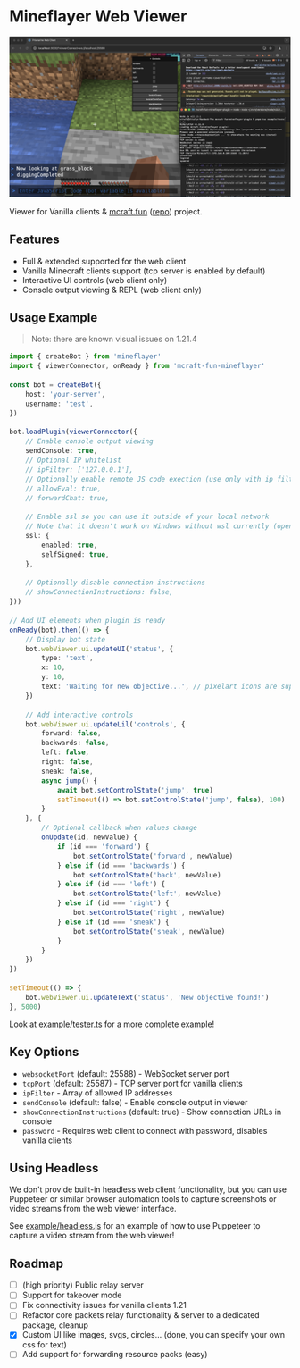 # Mineflayer Web Viewer

![minecraft-web-viewer-chrome-mac](demo.webp)

Viewer for Vanilla clients & [mcraft.fun](https://mcraft.fun) ([repo](https://github.com/zardoy/minecraft-web-client)) project.

## Features

- Full & extended supported for the web client
- Vanilla Minecraft clients support (tcp server is enabled by default)
- Interactive UI controls (web client only)
- Console output viewing & REPL (web client only)

## Usage Example

> Note: there are known visual issues on 1.21.4

```ts
import { createBot } from 'mineflayer'
import { viewerConnector, onReady } from 'mcraft-fun-mineflayer'

const bot = createBot({
    host: 'your-server',
    username: 'test',
})

bot.loadPlugin(viewerConnector({
    // Enable console output viewing
    sendConsole: true,
    // Optional IP whitelist
    // ipFilter: ['127.0.0.1'],
    // Optionally enable remote JS code exection (use only with ip filter or password!)
    // allowEval: true,
    // forwardChat: true,

    // Enable ssl so you can use it outside of your local network
    // Note that it doesn't work on Windows without wsl currently (openssl is required)
    ssl: {
        enabled: true,
        selfSigned: true,
    },

    // Optionally disable connection instructions
    // showConnectionInstructions: false,
}))

// Add UI elements when plugin is ready
onReady(bot).then(() => {
    // Display bot state
    bot.webViewer.ui.updateUI('status', {
        type: 'text',
        x: 10,
        y: 10,
        text: 'Waiting for new objective...', // pixelart icons are supported eg {icon:eye}
    })

    // Add interactive controls
    bot.webViewer.ui.updateLil('controls', {
        forward: false,
        backwards: false,
        left: false,
        right: false,
        sneak: false,
        async jump() {
            await bot.setControlState('jump', true)
            setTimeout(() => bot.setControlState('jump', false), 100)
        }
    }, {
        // Optional callback when values change
        onUpdate(id, newValue) {
            if (id === 'forward') {
                bot.setControlState('forward', newValue)
            } else if (id === 'backwards') {
                bot.setControlState('back', newValue)
            } else if (id === 'left') {
                bot.setControlState('left', newValue)
            } else if (id === 'right') {
                bot.setControlState('right', newValue)
            } else if (id === 'sneak') {
                bot.setControlState('sneak', newValue)
            }
        }
    })
})

setTimeout(() => {
    bot.webViewer.ui.updateText('status', 'New objective found!')
}, 5000)
```

Look at [example/tester.ts](example/tester.ts) for a more complete example!

## Key Options

- `websocketPort` (default: 25588) - WebSocket server port
- `tcpPort` (default: 25587) - TCP server port for vanilla clients
- `ipFilter` - Array of allowed IP addresses
- `sendConsole` (default: false) - Enable console output in viewer
- `showConnectionInstructions` (default: true) - Show connection URLs in console
- `password` - Requires web client to connect with password, disables vanilla clients

## Using Headless

We don't provide built-in headless web client functionality, but you can use Puppeteer or similar browser automation tools to capture screenshots or video streams from the web viewer interface.

See [example/headless.js](example/headless.js) for an example of how to use Puppeteer to capture a video stream from the web viewer!

## Roadmap

- [ ] (high priority) Public relay server
- [ ] Support for takeover mode
- [ ] Fix connectivity issues for vanilla clients 1.21
- [ ] Refactor core packets relay functionality & server to a dedicated package, cleanup
- [X] Custom UI like images, svgs, circles... (done, you can specify your own css for text)
- [ ] Add support for forwarding resource packs (easy)
